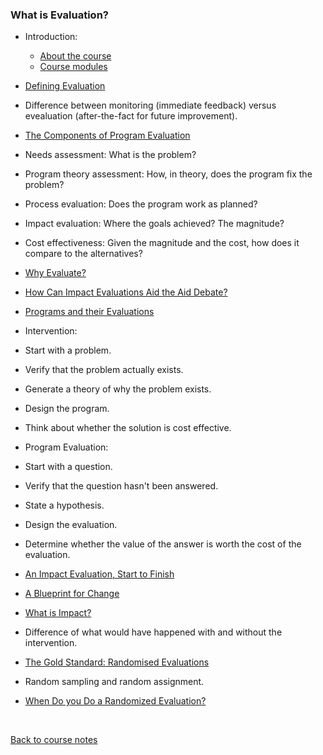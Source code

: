 ### What is Evaluation?

* Introduction:
  * [About the course](https://www.youtube.com/watch?v=2TlEJk2X_s8)
  * [Course modules](https://www.youtube.com/watch?v=PFO6AOMtv8A)

* [Defining Evaluation](https://www.youtube.com/watch?v=RffRS_09VyE)
 * Difference between monitoring (immediate feedback) versus evealuation (after-the-fact for future improvement).

* [The Components of Program Evaluation](https://www.youtube.com/watch?v=k2xZ-AlnTsg)
 * Needs assessment: What is the problem?
 * Program theory assessment: How, in theory, does the program fix the problem?
 * Process evaluation: Does the program work as planned?
 * Impact evaluation: Where the goals achieved? The magnitude?
 * Cost effectiveness: Given the magnitude and the cost, how does it compare to the alternatives?

* [Why Evaluate?](https://www.youtube.com/watch?v=AGfkKVnQRBs)

* [How Can Impact Evaluations Aid the Aid Debate?](https://www.youtube.com/watch?v=ZVvjJuhGjrk)

* [Programs and their Evaluations](https://www.youtube.com/watch?v=zEjrY1ip3B4)
 * Intervention:
  * Start with a problem.
  * Verify that the problem actually exists.
  * Generate a theory of why the problem exists.
  * Design the program.
  * Think about whether the solution is cost effective.
 
 * Program Evaluation:
  * Start with a question.
  * Verify that the question hasn't been answered.
  * State a hypothesis.
  * Design the evaluation.
  * Determine whether the value of the answer is worth the cost of the evaluation.

* [An Impact Evaluation, Start to Finish](https://www.youtube.com/watch?v=uULMYtxPWZk)

* [A Blueprint for Change](https://www.youtube.com/watch?v=GLwtv9QgsEI)

* [What is Impact?](https://www.youtube.com/watch?v=1DMmgtRCrAs)
 * Difference of what would have happened with and without the intervention.

* [The Gold Standard: Randomised Evaluations](https://www.youtube.com/watch?v=lQN6FW92rEY)
 * Random sampling and random assignment.

* [When Do you Do a Randomized Evaluation?](https://www.youtube.com/watch?v=ao0MF2MNNj4)

<br>

[Back to course notes](../Course_Notes.md)
